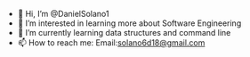 - 👋 Hi, I’m @DanielSolano1
- 👀 I’m interested in learning more about Software Engineering
- 🌱 I’m currently learning data structures and command line
- 📫 How to reach me: Email:solano6d18@gmail.com

<!---
DanielSolano1/DanielSolano1 is a ✨ special ✨ repository because its `README.md` (this file) appears on your GitHub profile.
You can click the Preview link to take a look at your changes.
--->
